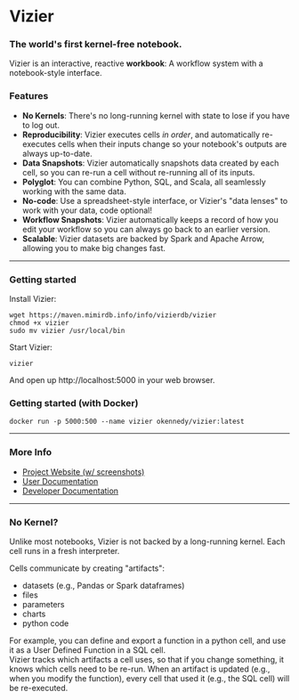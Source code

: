 # Vizier
### The world's first kernel-free notebook.

Vizier is an interactive, reactive **workbook**: A workflow system with a notebook-style interface.  

### Features

* **No Kernels**: There's no long-running kernel with state to lose if you have to log out.
* **Reproducibility**: Vizier executes cells *in order*, and automatically re-executes cells when their inputs change so your notebook's outputs are always up-to-date.
* **Data Snapshots**: Vizier automatically snapshots data created by each cell, so you can re-run a cell without re-running all of its inputs.
* **Polyglot**: You can combine Python, SQL, and Scala, all seamlessly working with the same data.
* **No-code**: Use a spreadsheet-style interface, or Vizier's "data lenses" to work with your data, code optional!
* **Workflow Snapshots**: Vizier automatically keeps a record of how you edit your workflow so you can always go back to an earlier version.
* **Scalable**: Vizier datasets are backed by Spark and Apache Arrow, allowing you to make big changes fast.

---

### Getting started

Install Vizier:
```
wget https://maven.mimirdb.info/info/vizierdb/vizier
chmod +x vizier
sudo mv vizier /usr/local/bin
```

Start Vizier:
```
vizier
```

And open up http://localhost:5000 in your web browser.

### Getting started (with Docker)

```
docker run -p 5000:500 --name vizier okennedy/vizier:latest
```

---

### More Info

* [Project Website (w/ screenshots)](https://vizierdb.info)
* [User Documentation](https://github.com/VizierDB/vizier-scala/wiki)
* [Developer Documentation](https://github.com/VizierDB/vizier-scala/blob/master/docs/DEVELOPER.md)

---

### No Kernel?

Unlike most notebooks, Vizier is not backed by a long-running kernel.  Each cell runs in a fresh interpreter.  

Cells communicate by creating "artifacts":
* datasets (e.g., Pandas or Spark dataframes)
* files
* parameters
* charts
* python code

For example, you can define and export a function in a python cell, and use it as a User Defined Function in a SQL cell.  
Vizier tracks which artifacts a cell uses, so that if you change something, it knows which cells need to be re-run.
When an artifact is updated (e.g., when you modify the function), every cell that used it (e.g., the SQL cell) will be re-executed.


